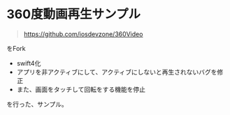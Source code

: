 # 360度動画再生サンプル
>https://github.com/iosdevzone/360Video

をFork

- swift4化
- アプリを非アクティブにして、アクティブにしないと再生されないバグを修正
- また、画面をタッチして回転をする機能を停止

を行った、サンプル。

